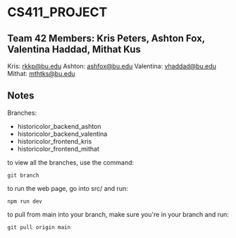 # CS411_PROJECT

## Team 42 Members: Kris Peters, Ashton Fox, Valentina Haddad, Mithat Kus
Kris: rkkp@bu.edu
Ashton: ashfox@bu.edu
Valentina: vhaddad@bu.edu
Mithat: mthtks@bu.edu

## Notes

Branches: 
* historicolor_backend_ashton
* historicolor_backend_valentina
* historicolor_frontend_kris
* historicolor_frontend_mithat

to view all the branches, use the command:
```
git branch
```
to run the web page, go into src/ and run:
```
npm run dev
```
to pull from main into your branch, make sure you're in your branch and run:
```
git pull origin main
```
